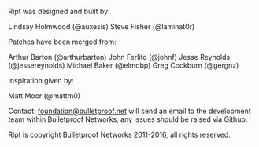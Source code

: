 Ript was designed and built by:

Lindsay Holmwood (@auxesis)
Steve Fisher (@laminat0r)

Patches have been merged from:

Arthur Barton (@arthurbarton)
John Ferlito (@johnf)
Jesse Reynolds (@jessereynolds)
Michael Baker (@elmobp)
Greg Cockburn (@gergnz)

Inspiration given by:

Matt Moor (@mattm0)

Contact:
foundation@bulletproof.net will send an email to the development team within Bulletproof Networks, any issues should be raised via Github.

Ript is copyright Bulletproof Networks 2011-2016, all rights reserved.
